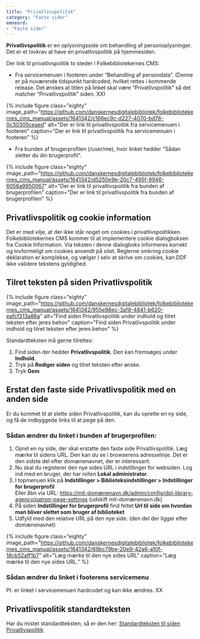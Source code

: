 ```yaml
---
title: "Privatlivspolitik"
category: "Faste sider"
emneord:
- "Faste sider"
---
```


**Privatlivspolitik** er en oplysningsside om behandling af personoplysninger. Det er et lovkrav at have en privatlivspolitik på hjemmesiden.

Der link til privatlivspolitik to steder i Folkebibliotekernes CMS:

- Fra servicemenuen i footeren under “Behandling af persondata”. (Denne er på nuværende tidspunkt hardcoded, hvilket rettes i kommende release. Det ønskes at titlen på linket skal være “Privatlivspolitik” så det matcher “Privatlivspolitik” siden. XX)

{% include figure class="eighty" image_path="https://github.com/danskernesdigitalebibliotek/folkebibliotekernes_cms_manual/assets/1641342/c166ec9c-d227-4070-bd76-0c30305ceaed" alt="Der er link til privatlivspolitik fra servicemenuen i footeren" caption="Der er link til privatlivspolitik fra servicemenuen i footeren" %} 

- Fra bunden af brugerprofilen (/user/me), hvor linket hedder "Sådan sletter du din brugerprofil".

{% include figure class="eighty" image_path="https://github.com/danskernesdigitalebibliotek/folkebibliotekernes_cms_manual/assets/1641342/d5250e9e-20c7-495f-9946-6056a9950067" alt="Der er link til privatlivspolitik fra bunden af brugerprofilen" caption="Der er link til privatlivspolitik fra bunden af brugerprofilen" %} 

## Privatlivspolitik og cookie information
Det er med vilje, at der ikke står noget om cookies i privatlivspolitikken. Folkebibliotekernes CMS kommer til at implementere cookie dialogboksen fra Cookie Information. Via teksten i denne dialogboks informeres korrekt og lovformeligt om cookies anvendt på sitet. Reglerne omkring cookie deklaration er komplekse, og vælger I selv at skrive om cookies, kan DDF ikke validere tekstens gyldighed.


## Tilret teksten på siden Privatlivspolitik

{% include figure class="eighty" image_path="https://github.com/danskernesdigitalebibliotek/folkebibliotekernes_cms_manual/assets/1641342/955e98ec-3af8-4841-b620-eafcf313a86a" alt="Find siden Privatlivspolitik under indhold og tilret teksten efter jeres behov" caption="Find siden Privatlivspolitik under indhold og tilret teksten efter jeres behov" %} 

Standardteksten må gerne tilrettes:
1. Find siden der hedder **Privatlivspolitik**. Den kan fremsøges under **Indhold**.
2. Tryk på **Rediger siden** og tilret teksten efter ønske.
3. Tryk **Gem**

## Erstat den faste side Privatlivspolitik med en anden side

Er du kommet til at slette siden Privatlivspolitik, kan du oprette en ny side, og få de indbyggede links til at pege på den.

### Sådan ændrer du linket i bunden af brugerprofilen:
1. Opret en ny side, der skal erstatte den faste side Privatlivspolitik. Læg mærke til sidens URL. Den kan du se i browserens adresselinje. Det er den sidste del efter domænenavnet, der er interessant. 
2. Nu skal du registerer den nye sides URL i indstillinger for websiden. Log ind med en bruger, der har rollen **Lokal administrator**.
3. I topmenuen klik på **Indstillinger > Biblioteksindstillinger > Indstillinger for brugerprofil**\
Eller åbn via URL: https://mit-domænenavn.dk/admin/config/dpl-library-agency/patron-page-settings (udskift mit-domænenavn.dk)
4. På siden **Indstillinger for brugerprofil** find feltet **Url til side om hvordan man bliver slettet som bruger af biblioteket**
5. Udfyld med den relative URL på den nye side. (den del der ligger efter domænenavnet)

{% include figure class="eighty" image_path="https://github.com/danskernesdigitalebibliotek/folkebibliotekernes_cms_manual/assets/1641342/69bc79be-20e9-42a6-a10f-18cb52aff1b7" alt="Læg mærke til den nye sides URL" caption="Læg mærke til den nye sides URL." %} 

### Sådan ændrer du linket i footerens servicemenu
Pt. er linket i servicemenuen hardcodet og kan ikke ændres. XX

## Privatlivspolitik standardteksten
Har du mistet standardteksten, så er den her:
[Standardteksten til siden Privatlivspolitik](https://danskernesdigitalebibliotek.github.io/folkebibliotekernes_cms_manual/main/indhold/privatlivspolitik-standardtekst/)
